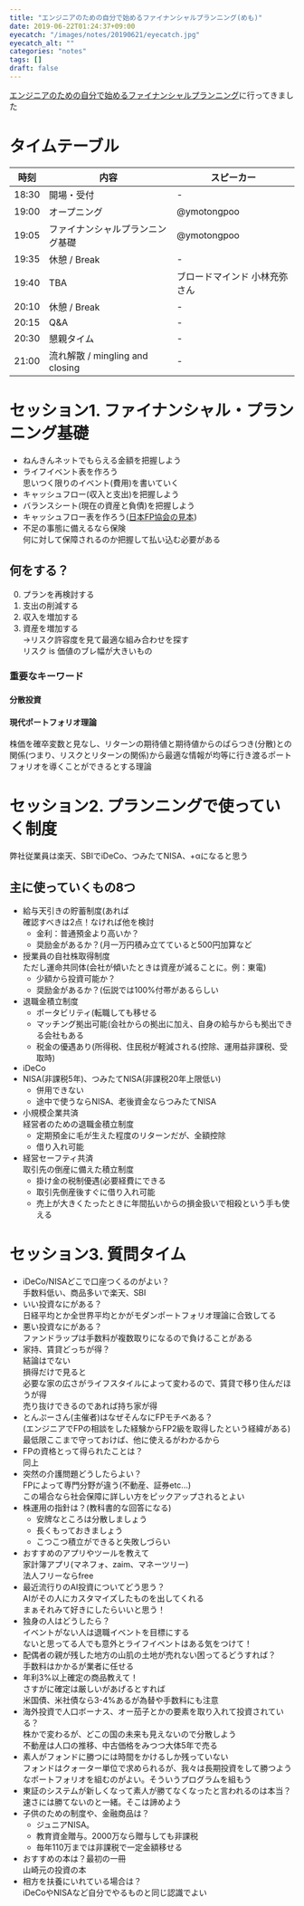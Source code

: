 ```yaml
---
title: "エンジニアのための自分で始めるファイナンシャルプランニング(めも)"
date: 2019-06-22T01:24:37+09:00
eyecatch: "/images/notes/20190621/eyecatch.jpg"
eyecatch_alt: ""
categories: "notes"
tags: []
draft: false
---
```


[エンジニアのための自分で始めるファイナンシャルプランニング](https://connpass.com/event/132989/)に行ってきました

# タイムテーブル
時刻 | 内容 | スピーカー
---|---|---
18:30 | 開場・受付 | -
19:00 | オープニング | @ymotongpoo
19:05 | ファイナンシャルプランニング基礎 | @ymotongpoo
19:35 | 休憩 / Break | -
19:40 | TBA | ブロードマインド 小林充弥さん
20:10 | 休憩 / Break | -
20:15 | Q&A | -
20:30 | 懇親タイム | -
21:00 | 流れ解散 / mingling and closing | -

# セッション1. ファイナンシャル・プランニング基礎
- ねんきんネットでもらえる金額を把握しよう
- ライフイベント表を作ろう<br>思いつく限りのイベント(費用)を書いていく
- キャッシュフロー(収入と支出)を把握しよう
- バランスシート(現在の資産と負債)を把握しよう
- キャッシュフロー表を作ろう([日本FP協会の見本](https://www.jafp.or.jp/know/fp/sheet/))
- 不足の事態に備えるなら保険<br>
何に対して保障されるのか把握して払い込む必要がある

## 何をする？
0. プランを再検討する
1. 支出の削減する
2. 収入を増加する
3. 資産を増加する<br>->リスク許容度を見て最適な組み合わせを探す<br>リスク is 価値のブレ幅が大きいもの

### 重要なキーワード
#### 分散投資
#### 現代ポートフォリオ理論
株価を確卒変数と見なし、リターンの期待値と期待値からのばらつき(分散)との関係(つまり、リスクとリターンの関係)から最適な情報が均等に行き渡るポートフォリオを導くことができるとする理論

# セッション2. プランニングで使っていく制度
弊社従業員は楽天、SBIでiDeCo、つみたてNISA、+αになると思う

## 主に使っていくもの8つ
- 給与天引きの貯蓄制度(あれば<br>確認すべきは2点！なければ他を検討
  - 金利：普通預金より高いか？
  - 奨励金があるか？(月一万円積み立てていると500円加算など
- 授業員の自社株取得制度<br>ただし運命共同体(会社が傾いたときは資産が減ることに。例：東電)
  - 少額から投資可能か？
  - 奨励金があるか？(伝説では100%付帯があるらしい
- 退職金積立制度
  - ポータビリティ(転職しても移せる
  - マッチング拠出可能(会社からの拠出に加え、自身の給与からも拠出できる会社もある
  - 税金の優遇あり(所得税、住民税が軽減される(控除、運用益非課税、受取時)
- iDeCo
- NISA(非課税5年)、つみたてNISA(非課税20年上限低い)
  - 併用できない
  - 途中で使うならNISA、老後資金ならつみたてNISA
- 小規模企業共済<br>経営者のための退職金積立制度
  - 定期預金に毛が生えた程度のリターンだが、全額控除
  - 借り入れ可能
- 経営セーフティ共済<br>取引先の倒産に備えた積立制度
  - 掛け金の税制優遇(必要経費にできる
  - 取引先倒産後すぐに借り入れ可能
  - 売上が大きくたったときに年間払いからの損金扱いで相殺という手も使える

# セッション3. 質問タイム
- iDeCo/NISAどこで口座つくるのがよい？<br>手数料低い、商品多いで楽天、SBI
- いい投資なにがある？<br>日経平均とか全世界平均とかがモダンポートフォリオ理論に合致してる
- 悪い投資なにがある？<br>ファンドラップは手数料が複数取りになるので負けることがある
- 家持、賃貸どっちが得？<br>結論はでない<br>損得だけで見ると<br>必要な家の広さがライフスタイルによって変わるので、賃貸で移り住んだほうが得<br>売り抜けできるのであれば持ち家が得
- とんぷーさん(主催者)はなぜそんなにFPモチベある？<br>(エンジニアでFPの相談をした経験からFP2級を取得したという経緯がある)<br>最低限ここまで守っておけば、他に使えるがわかるから
- FPの資格とって得られたことは？<br>同上
- 突然の介護問題どうしたらよい？<br>FPによって専門分野が違う(不動産、証券etc...)<br>この場合なら社会保障に詳しい方をピックアップされるとよい
- 株運用の指針は？(教科書的な回答になる)
  - 安牌なところは分散しましょう
  - 長くもっておきましょう
  - こつこつ積立ができると失敗しづらい
- おすすめのアプリやツールを教えて<br>家計簿アプリ(マネフォ、zaim、マネーツリー)<br>法人フリーならfree
- 最近流行りのAI投資についてどう思う？<br>AIがその人にカスタマイズしたものを出してくれる<br>まぁそれみて好きにしたらいいと思う！
- 独身の人はどうしたら？<br>イベントがない人は退職イベントを目標にする<br>ないと思ってる人でも意外とライフイベントはある気をつけて！
- 配偶者の親が残した地方の山肌の土地が売れない困ってるどうすれば？<br>手数料はかかるが業者に任せる
- 年利3%以上確定の商品教えて！<br>さすがに確定は厳しいがあげるとすれば<br>米国債、米社債なら3-4%あるが為替や手数料にも注意
- 海外投資で人口ボーナス、オー茄子とかの要素を取り入れて投資されている？<br>株かで変わるが、どこの国の未来も見えないので分散しよう<br>不動産は人口の推移、中古価格をみつつ大体5年で売る
- 素人がフォンドに勝つには時間をかけるしか残っていない<br>フォンドはクォーター単位で求められるが、我々は長期投資をして勝つようなポートフォリオを組むのがよい。そういうプログラムを組もう
- 東証のシステムが新しくなって素人が勝てなくなったと言われるのは本当？<br>速さには勝てないのと一緒。そこは諦めよう
- 子供のための制度や、金融商品は？
  - ジュニアNISA。
  - 教育資金贈与。2000万なら贈与しても非課税
  - 毎年110万までは非課税で一定金額移せる
- おすすめの本は？最初の一冊<br>山崎元の投資の本
- 相方を扶養にいれている場合は？<br>iDeCoやNISAなど自分でやるものと同じ認識でよい
